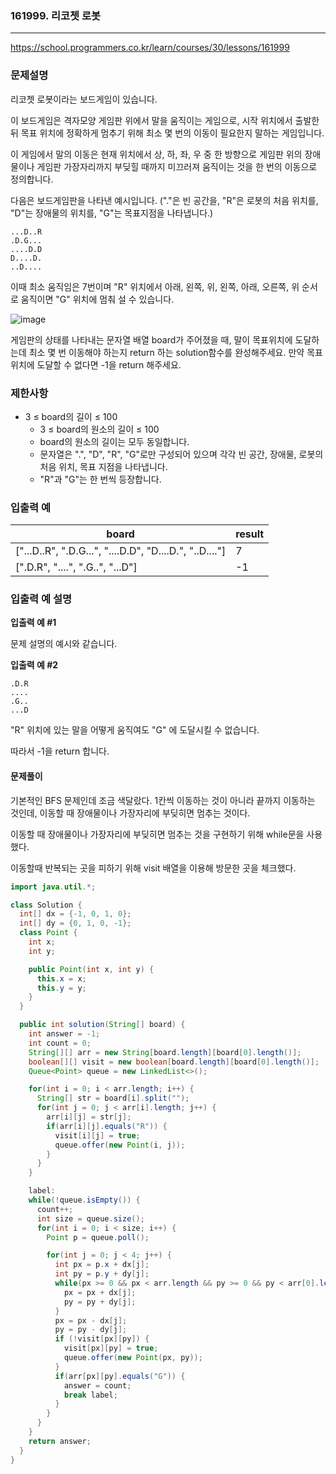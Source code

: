 ### 161999. 리코쳇 로봇

---

https://school.programmers.co.kr/learn/courses/30/lessons/161999

### 문제설명

리코쳇 로봇이라는 보드게임이 있습니다.

이 보드게임은 격자모양 게임판 위에서 말을 움직이는 게임으로, 시작 위치에서 출발한 뒤 목표 위치에 정확하게 멈추기 위해 최소 몇 번의 이동이 필요한지 말하는 게임입니다.

이 게임에서 말의 이동은 현재 위치에서 상, 하, 좌, 우 중 한 방향으로 게임판 위의 장애물이나 게임판 가장자리까지 부딪힐 때까지 미끄러져 움직이는 것을 한 번의 이동으로
정의합니다.

다음은 보드게임판을 나타낸 예시입니다. ("."은 빈 공간을, "R"은 로봇의 처음 위치를, "D"는 장애물의 위치를, "G"는 목표지점을 나타냅니다.)

```
...D..R
.D.G...
....D.D
D....D.
..D....
```

이때 최소 움직임은 7번이며 "R" 위치에서 아래, 왼쪽, 위, 왼쪽, 아래, 오른쪽, 위 순서로 움직이면 "G" 위치에 멈춰 설 수 있습니다.

![image](https://grepp-programmers.s3.ap-northeast-2.amazonaws.com/production/presigned_urls/f78b64d8-69da-454c-be09-6ad0b3acd078/%E1%84%85%E1%85%B5%E1%84%8F%E1%85%A9%E1%84%8E%E1%85%A2%E1%86%BA%E1%84%85%E1%85%A9%E1%84%87%E1%85%A9%E1%86%BA.jpg)

게임판의 상태를 나타내는 문자열 배열 board가 주어졌을 때, 말이 목표위치에 도달하는데 최소 몇 번 이동해야 하는지 return 하는 solution함수를 완성해주세요. 만약
목표위치에 도달할 수 없다면 -1을 return 해주세요.

### 제한사항

- 3 ≤ board의 길이 ≤ 100
    - 3 ≤ board의 원소의 길이 ≤ 100
    - board의 원소의 길이는 모두 동일합니다.
    - 문자열은 ".", "D", "R", "G"로만 구성되어 있으며 각각 빈 공간, 장애물, 로봇의 처음 위치, 목표 지점을 나타냅니다.
    - "R"과 "G"는 한 번씩 등장합니다.

### 입출력 예

| board                                                   | result |
|---------------------------------------------------------|--------|
| ["...D..R", ".D.G...", "....D.D", "D....D.", "..D...."] | 7      |
| [".D.R", "....", ".G..", "...D"]                        | -1     |

### 입출력 예 설명

**입출력 예 #1**

문제 설명의 예시와 같습니다.

**입출력 예 #2**

```
.D.R
....
.G..
...D
```

"R" 위치에 있는 말을 어떻게 움직여도 "G" 에 도달시킬 수 없습니다.

따라서 -1을 return 합니다.

#### 문제풀이

기본적인 BFS 문제인데 조금 색달랐다. 1칸씩 이동하는 것이 아니라 끝까지 이동하는 것인데, 이동할 때 장애물이나 가장자리에 부딪히면 멈추는 것이다.

이동할 때 장애물이나 가장자리에 부딪히면 멈추는 것을 구현하기 위해 while문을 사용했다.

이동할때 반복되는 곳을 피하기 위해 visit 배열을 이용해 방문한 곳을 체크했다.

```java
import java.util.*;

class Solution {
  int[] dx = {-1, 0, 1, 0};
  int[] dy = {0, 1, 0, -1};
  class Point {
    int x;
    int y;

    public Point(int x, int y) {
      this.x = x;
      this.y = y;
    }
  }

  public int solution(String[] board) {
    int answer = -1;
    int count = 0;
    String[][] arr = new String[board.length][board[0].length()];
    boolean[][] visit = new boolean[board.length][board[0].length()];
    Queue<Point> queue = new LinkedList<>();

    for(int i = 0; i < arr.length; i++) {
      String[] str = board[i].split("");
      for(int j = 0; j < arr[i].length; j++) {
        arr[i][j] = str[j];
        if(arr[i][j].equals("R")) {
          visit[i][j] = true;
          queue.offer(new Point(i, j));
        }
      }
    }

    label:
    while(!queue.isEmpty()) {
      count++;
      int size = queue.size();
      for(int i = 0; i < size; i++) {
        Point p = queue.poll();

        for(int j = 0; j < 4; j++) {
          int px = p.x + dx[j];
          int py = p.y + dy[j];
          while(px >= 0 && px < arr.length && py >= 0 && py < arr[0].length && !arr[px][py].equals("D")) {
            px = px + dx[j];
            py = py + dy[j];
          }
          px = px - dx[j];
          py = py - dy[j];
          if (!visit[px][py]) {
            visit[px][py] = true;
            queue.offer(new Point(px, py));
          }
          if(arr[px][py].equals("G")) {
            answer = count;
            break label;
          }
        }
      }
    }
    return answer;
  }
}

```

